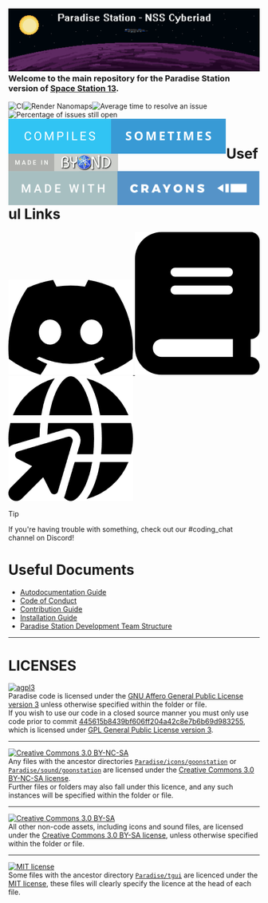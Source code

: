 ### [![Paradise Station](.github/assets/paradise.png)](#) Welcome to the main repository for the Paradise Station version of [Space Station 13](https://spacestation13.com/).

[<img src="https://github.com/ParadiseSS13/Paradise/workflows/CI/badge.svg" alt="CI" align="left">](https://github.com/ParadiseSS13/Paradise/actions?query=workflow%3ACI)
[<img src="https://github.com/ParadiseSS13/Paradise/workflows/Render%20Nanomaps/badge.svg" alt="Render Nanomaps" align="left">](https://github.com/ParadiseSS13/Paradise/actions?query=workflow%3A%22Render+Nanomaps%22)
[<img src="http://isitmaintained.com/badge/resolution/paradisess13/paradise.svg" alt="Average time to resolve an issue" align="left">](http://isitmaintained.com/project/paradisess13/paradise "Average time to resolve an issue")
[<img src="http://isitmaintained.com/badge/open/paradisess13/paradise.svg" alt="Percentage of issues still open" align="left">](http://isitmaintained.com/project/paradisess13/paradise "Percentage of issues still open")
</br>

[<img src=".github/assets/compiles-sometimes.svg" alt="Compiles sometimes" align="left">](https://xkcd.com/371/)
[<img src=".github/assets/made-in-byond.gif" alt="Made in BYOND" align="left">](https://www.reddit.com/r/SS13/comments/5oplxp/what_is_the_main_problem_with_byond_as_an_engine/dclbu1a/)
[<img src=".github/assets/made-with-crayons.svg" alt="Made with crayons" align="left">](https://xkcd.com/1811/)

</br>

# Useful Links

[<picture>
  <source media="(prefers-color-scheme: dark)" srcset=".github/assets/discord-light.png">
  <source media="(prefers-color-scheme: light)" srcset=".github/assets/discord-dark.png">
  <img alt="Discord" src=".github/assets/discord-dark.png">
</picture>](https://discordapp.com/invite/YJDsXFE)
[<picture>
  <source media="(prefers-color-scheme: dark)" srcset=".github/assets/book-light.png">
  <source media="(prefers-color-scheme: light)" srcset=".github/assets/book-dark.png">
  <img alt="Code docs" src=".github/assets/book-dark.png">
</picture>](https://codedocs.paradisestation.org)
[<picture>
  <source media="(prefers-color-scheme: dark)" srcset=".github/assets/web-light.png">
  <source media="(prefers-color-scheme: light)" srcset=".github/assets/web-dark.png">
  <img alt="Website" src=".github/assets/web-dark.png">
</picture>](https://www.paradisestation.org/)

> [!TIP]
> If you're having trouble with something, check out our #coding_chat channel on Discord!

# Useful Documents

- [Autodocumentation Guide](.github/AUTODOC_GUIDE.md)
- [Code of Conduct](./CODE_OF_CONDUCT.md)
- [Contribution Guide](.github/CONTRIBUTING.md)
- [Installation Guide](.github/DOWNLOADING.md)
- [Paradise Station Development Team Structure](https://www.paradisestation.org/dev/policy/)

---


# LICENSES

[![agpl3](https://img.shields.io/badge/licence-AGPL_3-red?style=for-the-badge)](https://www.gnu.org/licenses/agpl-3.0.en.html)
<br>
Paradise code is licensed under the [GNU Affero General Public License version 3](https://www.gnu.org/licenses/agpl-3.0.en.html) unless otherwise specified within the folder or file.
<br>
If you wish to use our code in a closed source manner you must only use code prior to commit [445615b8439bf606ff204a42c8e7b6b69d983255](https://github.com/ParadiseSS13/Paradise/commit/445615b8439bf606ff204a42c8e7b6b69d983255), which is licensed under [GPL General Public License version 3](https://www.gnu.org/licenses/gpl-3.0.en.html).

---

[![Creative Commons 3.0 BY-NC-SA](https://img.shields.io/badge/licence-CC_3.0_BY--NC--SA-blue?style=for-the-badge)](https://creativecommons.org/licenses/by-nc-sa/3.0/)
<br>
Any files with the ancestor directories [`Paradise/icons/goonstation`](icons/goonstation) or [`Paradise/sound/goonstation`](sound/goonstation) are licensed under the [Creative Commons 3.0 BY-NC-SA license](https://creativecommons.org/licenses/by-nc-sa/3.0).
<br>
Further files or folders may also fall under this licence, and any such instances will be specified within the folder or file.

---

[![Creative Commons 3.0 BY-SA](https://img.shields.io/badge/licence-CC_3.0_BY--SA-lightblue?style=for-the-badge)](https://creativecommons.org/licenses/by-sa/3.0/)
<br>
All other non-code assets, including icons and sound files, are licensed under the [Creative Commons 3.0 BY-SA license](https://creativecommons.org/licenses/by-sa/3.0/), unless otherwise specified within the folder or file.

---

[![MIT license](https://img.shields.io/badge/licence-MIT-green?style=for-the-badge)](https://opensource.org/license/MIT)
<br>
Some files with the ancestor directory [`Paradise/tgui`](tgui) are licenced under the [MIT license](https://opensource.org/license/MIT), these files will clearly specify the licence at the head of each file.
